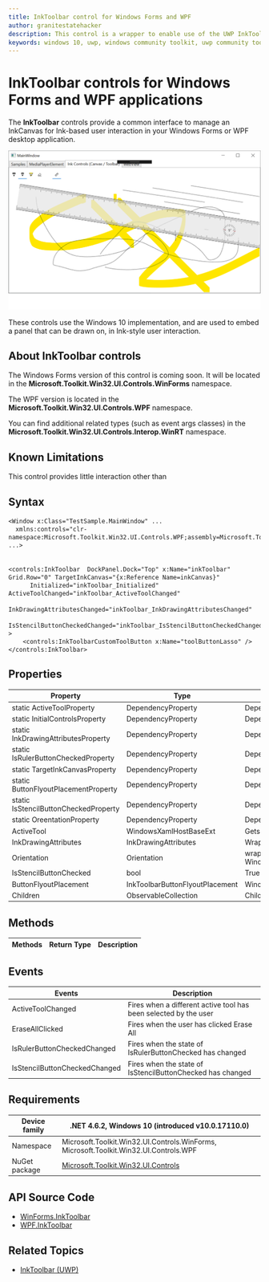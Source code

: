 ```yaml
---
title: InkToolbar control for Windows Forms and WPF
author: granitestatehacker
description: This control is a wrapper to enable use of the UWP InkToolbar control in Windows Forms or WPF.
keywords: windows 10, uwp, windows community toolkit, uwp community toolkit, uwp toolkit, InkToolbar, Windows Forms, WPF
---
```


# InkToolbar controls for Windows Forms and WPF applications

The **InkToolbar** controls provide a common interface to manage an InkCanvas for Ink-based user interaction in your Windows Forms or WPF desktop application.

![Web View Samples](../resources/images/Controls/InkCanvas.png)

These controls use the Windows 10 implementation, and are used to embed a panel that can be drawn on, in Ink-style user interaction.  

## About InkToolbar controls

The Windows Forms version of this control is coming soon. It will be located in the **Microsoft.Toolkit.Win32.UI.Controls.WinForms** namespace. 

The WPF version is located in the **Microsoft.Toolkit.Win32.UI.Controls.WPF** namespace. 

You can find additional related types (such as event args classes) in the **Microsoft.Toolkit.Win32.UI.Controls.Interop.WinRT** namespace.

## Known Limitations
This control provides little interaction other than 

## Syntax
```xaml
<Window x:Class="TestSample.MainWindow" ...
  xmlns:controls="clr-namespace:Microsoft.Toolkit.Win32.UI.Controls.WPF;assembly=Microsoft.Toolkit.Win32.UI.Controls.WPF"
...>


<controls:InkToolbar  DockPanel.Dock="Top" x:Name="inkToolbar" Grid.Row="0" TargetInkCanvas="{x:Reference Name=inkCanvas}"    
      Initialized="inkToolbar_Initialized" ActiveToolChanged="inkToolbar_ActiveToolChanged"
      InkDrawingAttributesChanged="inkToolbar_InkDrawingAttributesChanged"
      IsStencilButtonCheckedChanged="inkToolbar_IsStencilButtonCheckedChanged"  >
    <controls:InkToolbarCustomToolButton x:Name="toolButtonLasso" />
</controls:InkToolbar>
```

## Properties

| Property | Type | Description |
| -- | -- | -- |
| static ActiveToolProperty | DependencyProperty | DependencyProperty for ActiveTool Property |
| static InitialControlsProperty | DependencyProperty | DependencyProperty for InitialControls Property |
| static InkDrawingAttributesProperty | DependencyProperty | DependencyProperty for InkDrawingAttributes Property |
| static IsRulerButtonCheckedProperty | DependencyProperty | DependencyProperty for IsRulerButtonChecked Property |
| static TargetInkCanvasProperty | DependencyProperty | DependencyProperty for TargetInkCanvas Property |
| static ButtonFlyoutPlacementProperty | DependencyProperty | DependencyProperty for ButtonFlyoutPlacement Property |
| static IsStencilButtonCheckedProperty | DependencyProperty | DependencyProperty for IsStencilButtonChecked Property |
| static OreentationProperty | DependencyProperty | DependencyProperty for Orientation Property |
| ActiveTool | WindowsXamlHostBaseExt | Gets or sets the ActiveTool as a wrapped control. |
| InkDrawingAttributes | InkDrawingAttributes | Wrapper for Windows.UI.Input.Inking.InkDrawingAttributes |
| Orientation | Orientation | wrapper for Windows.UI.Xaml.Controls.InkToolbar.Orientation |
| IsStencilButtonChecked | bool | True if a stencil button is checked | 
| ButtonFlyoutPlacement | InkToolbarButtonFlyoutPlacement | Windows.UI.Xaml.Controls.InkToolbar.ButtonFlyoutPlacement |
| Children | ObservableCollection<DependencyObject> | Child controls |


## Methods


| Methods | Return Type | Description |
| -- | -- | -- |

## Events

| Events | Description |
| -- | -- |
| ActiveToolChanged | Fires when a different active tool has been selected by the user |
| EraseAllClicked | Fires when the user has clicked Erase All |
| IsRulerButtonCheckedChanged | Fires when the state of IsRulerButtonChecked has changed |
| IsStencilButtonCheckedChanged | Fires when the state of IsStencilButtonChecked has changed |



## Requirements

| Device family | .NET 4.6.2, Windows 10 (introduced v10.0.17110.0) |
| -- | -- |
| Namespace | Microsoft.Toolkit.Win32.UI.Controls.WinForms, Microsoft.Toolkit.Win32.UI.Controls.WPF |
| NuGet package | [Microsoft.Toolkit.Win32.UI.Controls](https://www.nuget.org/packages/Microsoft.Toolkit.Win32.UI.Controls/) |

## API Source Code

- [WinForms.InkToolbar](https://github.com/Microsoft/WindowsCommunityToolkit/tree/master/Microsoft.Toolkit.Win32/Microsoft.Toolkit.Win32.UI.Controls/WinForms/InkToolbar)
- [WPF.InkToolbar](https://github.com/Microsoft/WindowsCommunityToolkit/tree/master/Microsoft.Toolkit.Win32/Microsoft.Toolkit.Win32.UI.Controls/WPF/InkToolbar)


## Related Topics

- [InkToolbar (UWP)](https://docs.microsoft.com/en-us/uwp/api/Windows.UI.Xaml.Controls.InkToolbar)
